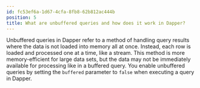 ```yaml
---
id: fc53ef6a-1d67-4cfa-8fb8-62b812ac444b
position: 5
title: What are unbuffered queries and how does it work in Dapper?
---
```


Unbuffered queries in Dapper refer to a method of handling query results where the data is not loaded into memory all at once. Instead, each row is loaded and processed one at a time, like a stream. This method is more memory-efficient for large data sets, but the data may not be immediately available for processing like in a buffered query. You enable unbuffered queries by setting the `buffered` parameter to `false` when executing a query in Dapper.
